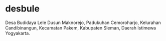 # desbule
Desa Budidaya Lele Dusun Maknorejo, Padukuhan Cemoroharjo, Kelurahan Candibinangun, Kecamatan Pakem, Kabupaten Sleman, Daerah Istimewa Yogyakarta.
